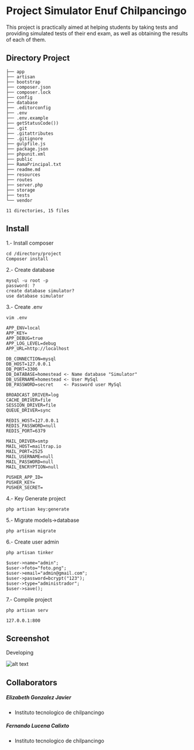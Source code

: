 # Project Simulator Enuf Chilpancingo

This project is practically aimed at helping students by taking tests and providing simulated tests of their end exam, as well as obtaining the results of each of them.

## Directory Project
```
├── app
├── artisan
├── bootstrap
├── composer.json
├── composer.lock
├── config
├── database
├── .editorconfig
├── .env
├── .env.example
├── getStatusCode())
├── .git
├── .gitattributes
├── .gitignore
├── gulpfile.js
├── package.json
├── phpunit.xml
├── public
├── RamaPrincipal.txt
├── readme.md
├── resources
├── routes
├── server.php
├── storage
├── tests
└── vendor

11 directories, 15 files
```

## Install

1.- Install composer
```
cd /directory/project
Composer install
```
2.- Create database
```
mysql -u root -p
password: ?
create database simulator? 
use database simulator
```
3.- Create .env
```
vim .env

APP_ENV=local
APP_KEY=
APP_DEBUG=true
APP_LOG_LEVEL=debug
APP_URL=http://localhost

DB_CONNECTION=mysql
DB_HOST=127.0.0.1
DB_PORT=3306
DB_DATABASE=homestead <- Name database "Simulator"
DB_USERNAME=homestead <- User MySql
DB_PASSWORD=secret    <- Password user MySql

BROADCAST_DRIVER=log
CACHE_DRIVER=file
SESSION_DRIVER=file
QUEUE_DRIVER=sync

REDIS_HOST=127.0.0.1
REDIS_PASSWORD=null
REDIS_PORT=6379

MAIL_DRIVER=smtp
MAIL_HOST=mailtrap.io
MAIL_PORT=2525
MAIL_USERNAME=null
MAIL_PASSWORD=null
MAIL_ENCRYPTION=null

PUSHER_APP_ID=
PUSHER_KEY=
PUSHER_SECRET=
```
4.- Key Generate project
```
php artisan key:generate
```
5.- Migrate models->database
```
php artisan migrate
```
6.- Create user admin
```
php artisan tinker

$user->name="admin";
$user->foto="foto.png";
$user->email="admin@gmail.com";
$user->password=bcrypt("123");
$user->type="administrador";
$user->save();
```
7.- Compile project
```
php artisan serv

127.0.0.1:800
```

## Screenshot

Developing

![alt text](https://cdn2.tnwcdn.com/wp-content/blogs.dir/1/files/2015/10/designer-developer-1200x616.jpg)

## Collaborators
##### Elizabeth Gonzalez Javier
* Instituto tecnologico de chilpancingo
##### Fernando Lucena Calixto
* Instituto tecnologico de chilpancingo
